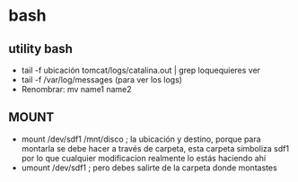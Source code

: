# bash
## utility bash
- tail -f ubicación tomcat/logs/catalina.out | grep loquequieres ver
- tail -f /var/log/messages    (para ver los logs)
- Renombrar: mv name1 name2

## MOUNT
- mount /dev/sdf1 /mnt/disco ; la ubicación y destino, porque para montarla se debe hacer a través de carpeta, esta carpeta simboliza sdf1 por lo que cualquier modificacion realmente lo estás haciendo ahí
- umount /dev/sdf1 ; pero debes salirte de la carpeta donde montastes
